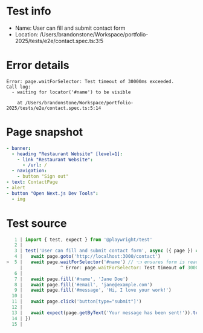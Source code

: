 # Test info

- Name: User can fill and submit contact form
- Location: /Users/brandonstone/Workspace/portfolio-2025/tests/e2e/contact.spec.ts:3:5

# Error details

```
Error: page.waitForSelector: Test timeout of 30000ms exceeded.
Call log:
  - waiting for locator('#name') to be visible

    at /Users/brandonstone/Workspace/portfolio-2025/tests/e2e/contact.spec.ts:5:14
```

# Page snapshot

```yaml
- banner:
  - heading "Restaurant Website" [level=1]:
    - link "Restaurant Website":
      - /url: /
  - navigation:
    - button "Sign out"
- text: ContactPage
- alert
- button "Open Next.js Dev Tools":
  - img
```

# Test source

```ts
   1 | import { test, expect } from '@playwright/test'
   2 |
   3 | test('User can fill and submit contact form', async ({ page }) => {
   4 |   await page.goto('http://localhost:3000/contact')
>  5 |   await page.waitForSelector('#name') // 👈 ensures form is ready
     |              ^ Error: page.waitForSelector: Test timeout of 30000ms exceeded.
   6 |
   7 |   await page.fill('#name', 'Jane Doe')
   8 |   await page.fill('#email', 'jane@example.com')
   9 |   await page.fill('#message', 'Hi, I love your work!')
  10 |
  11 |   await page.click('button[type="submit"]')
  12 |
  13 |   await expect(page.getByText('Your message has been sent!')).toBeVisible()
  14 | })
  15 |
```